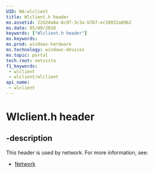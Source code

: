 ```yaml
---
UID: NA:wlclient
title: Wlclient.h header
ms.assetid: 22d24a0a-8c97-3c3a-b767-ec58932a8962
ms.date: 05/09/2018
keywords: ["Wlclient.h header"]
ms.keywords: 
ms.prod: windows-hardware
ms.technology: windows-devices
ms.topic: portal
tech.root: netvista
f1_keywords:
 - wlclient
 - wlclient/wlclient
api_name:
 - wlclient
---
```


# Wlclient.h header


## -description

This header is used by network. For more information, see:

- [Network](../_netvista/index.md)

